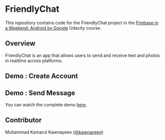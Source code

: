 # FriendlyChat

This repository contains code for the FriendlyChat project in the [Firebase in a Weekend: Android by Google](https://www.udacity.com/course/firebase-in-a-weekend-by-google-android--ud0352) Udacity course.

## Overview

FriendlyChat is an app that allows users to send and receive text and photos in realtime across platforms.

Demo : Create Account
---------------------

Demo : Send Message
-------------------


You can watch the complete demo [here](https://www.youtube.com/watch?v=g_EvvRau9xo).

Contributor
-----------
Muhammad Kamarul Kawnayeen ([@kawnayeen](https://github.com/kawnayeen))
